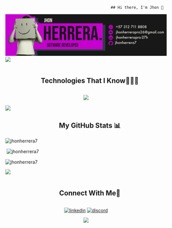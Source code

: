                                                   ## Hi there, I'm Jhon 👋
<img src="assets/githubReadme.png">

<!--horizontal divider(gradiant)-->
<img src="https://user-images.githubusercontent.com/73097560/115834477-dbab4500-a447-11eb-908a-139a6edaec5c.gif">




 <!--h1 without bottom border-->
<div id="user-content-toc">
  <ul align="center">
    <summary><h2 style="display: inline-block">Technologies That I Know👨🏻‍💻</h2></summary>
  </ul>
</div>

<!--tech stack icons-->
<p align="center">
  <a href="https://skillicons.dev">
    <img src="https://skillicons.dev/icons?i=cs,cpp,java,js,py,html,css,figma,mysql,postman,git" />
  </a>
</p>


<!-- horizontal divider(gradiant) -->
<img src="https://user-images.githubusercontent.com/73097560/115834477-dbab4500-a447-11eb-908a-139a6edaec5c.gif">

<!--Mis estadísticas-->
<ul align = "center">
<h2>My GitHub Stats 📊</h2>
</ul>

<p align = "center">
  
<p><img align="center" src="https://github-readme-stats.vercel.app/api/top-langs?username=jhonherrera7&show_icons=true&theme=dark&locale=en&layout=compact" alt="jhonherrera7" /></p>
</p>

<p align ="center">
  
<p>&nbsp;<img align="center" src="https://github-readme-stats.vercel.app/api?username=jhonherrera7&show_icons=true&theme=dark&locale=en" alt="jhonherrera7" /></p>
</p>

<p align = "center">
  
<p><img align="center" src="https://github-readme-streak-stats.herokuapp.com/?user=jhonherrera7&theme=dark" alt="jhonherrera7" /></p>
</p>

<!-- horizontal divider(gradiant) -->
<img src="https://user-images.githubusercontent.com/73097560/115834477-dbab4500-a447-11eb-908a-139a6edaec5c.gif">

<!-- Connect with me -->
<!--h2 without bottom border-->
<div id="user-content-toc">
  <ul align="center">
    <summary><h2 style="display: inline-block">Connect With Me🤝</h2></summary>
  </ul>
</div>

<!--icons and links-->
<!--Linkedin-->
<p align="center">
<a href="[https://www.linkedin.com/in/1010nishant/](https://www.linkedin.com/in/jhon-herrera-3a1540ba/)" target="blank"><img align="center" src="https://user-images.githubusercontent.com/88904952/234979284-68c11d7f-1acc-4f0c-ac78-044e1037d7b0.png" alt="linkedin" height="50" width="50" /></a>
<!--Discord-->
<a href="https://discordapp.com/users/957722095381540874" target="blank"><img align="center" src="https://user-images.githubusercontent.com/88904952/234982627-019fd336-6248-453c-9b05-97c13fd1d207.png" alt="discord" height="50" width="50" /></a>
  
</p>


<!--profile visit count-->
<div align="center">
  
[![](https://visitcount.itsvg.in/api?id=jhonherrera7&icon=3&color=6)](https://visitcount.itsvg.in)
  
</div>

<!--
**jhonherrera7/jhonherrera7** is a ✨ _special_ ✨ repository because its `README.md` (this file) appears on your GitHub profile.

Here are some ideas to get you started:

- 🔭 I’m currently working on ...
- 🌱 I’m currently learning ...
- 👯 I’m looking to collaborate on ...
- 🤔 I’m looking for help with ...
- 💬 Ask me about ...
- 📫 How to reach me: ...
- 😄 Pronouns: ...
- ⚡ Fun fact: ...
-->
